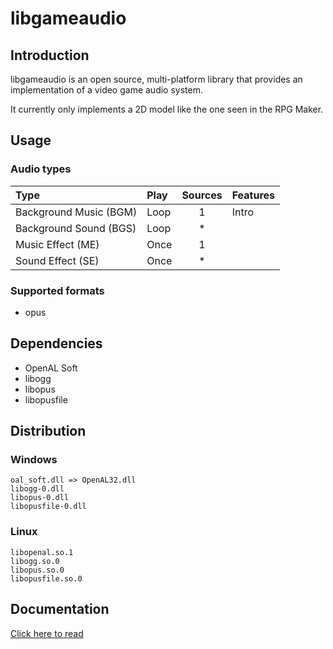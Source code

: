 # libgameaudio

## Introduction

libgameaudio is an open source, multi-platform library that provides an
implementation of a video game audio system.

It currently only implements a 2D model like the one seen in the RPG Maker.


## Usage

### Audio types

| Type                   | Play | Sources | Features |
| :--------------------- | :--- | :-----: | :------- |
| Background Music (BGM) | Loop | 1       | Intro    |
| Background Sound (BGS) | Loop | *       |          |
| Music Effect (ME)      | Once | 1       |          |
| Sound Effect (SE)      | Once | *       |          |

### Supported formats

- opus

## Dependencies

- OpenAL Soft
- libogg
- libopus
- libopusfile

## Distribution

### Windows

```
oal_soft.dll => OpenAL32.dll
libogg-0.dll
libopus-0.dll
libopusfile-0.dll
```

### Linux

```
libopenal.so.1
libogg.so.0
libopus.so.0
libopusfile.so.0
```

## Documentation

[Click here to read](https://andriybyelikov.github.io/libgameaudio/docs/html/index.html)

